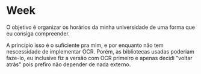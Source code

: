 # Week

O objetivo é organizar os horários da minha universidade de uma forma que eu consiga compreender.

A princípio isso é o suficiente pra mim, e por enquanto não tem nescessidade de implementar OCR.
Porém, as bibliotecas usadas poderiam faze-lo, eu inclusive fiz a versão com OCR primeiro e apenas decidi "voltar atrás" pois prefiro não depender de nada externo.
